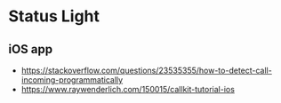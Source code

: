 # Status Light

## iOS app

- <https://stackoverflow.com/questions/23535355/how-to-detect-call-incoming-programmatically>
- <https://www.raywenderlich.com/150015/callkit-tutorial-ios>